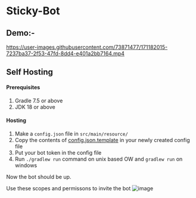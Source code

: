 # Sticky-Bot

## Demo:-
https://user-images.githubusercontent.com/73871477/171182015-7237ba37-2f53-47fd-8dd4-e401a2bb7164.mp4

## Self Hosting
#### Prerequisites
1. Gradle 7.5 or above
2. JDK 18 or above

#### Hosting
1. Make a `config.json` file in `src/main/resource/`
2. Copy the contents of [config.json.template](https://github.com/Taz03/Sticky-Bot/blob/master/src/main/resources/config.json.template) in your newly created config file
3. Put your bot token in the config file
4. Run `./gradlew run` command on unix based OW and `gradlew run` on windows

Now the bot should be up.

Use these scopes and permissons to invite the bot
![image](https://user-images.githubusercontent.com/73871477/179388869-f67e1e75-e59a-4209-83f6-b628c5483bbc.png)
